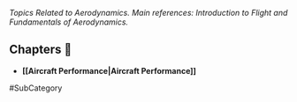 *Topics Related to Aerodynamics. Main references: Introduction to Flight and Fundamentals of Aerodynamics.*

## Chapters 💨
- **[[Aircraft Performance|Aircraft Performance]]**

#SubCategory 